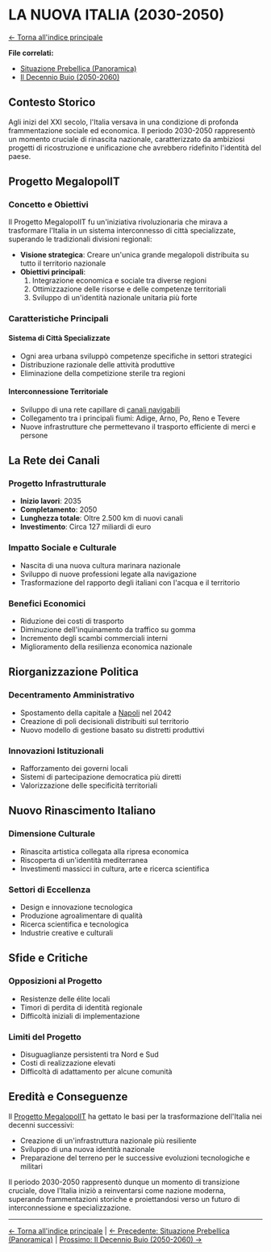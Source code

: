 # LA NUOVA ITALIA (2030-2050)

[← Torna all'indice principale](../01-Indice/01.0-indice-principale.md)

**File correlati:**
- [Situazione Prebellica (Panoramica)](../02-Storia/02.0-situazione-prebellica-panoramica.md)
- [Il Decennio Buio (2050-2060)](../02-Storia/02.2-decennio-buio.md)

## Contesto Storico

Agli inizi del XXI secolo, l'Italia versava in una condizione di profonda frammentazione sociale ed economica. Il periodo 2030-2050 rappresentò un momento cruciale di rinascita nazionale, caratterizzato da ambiziosi progetti di ricostruzione e unificazione che avrebbero ridefinito l'identità del paese.

<a id="progetto-megalopoIT"></a>
## Progetto MegalopolIT

### Concetto e Obiettivi

Il Progetto MegalopolIT fu un'iniziativa rivoluzionaria che mirava a trasformare l'Italia in un sistema interconnesso di città specializzate, superando le tradizionali divisioni regionali:

- **Visione strategica**: Creare un'unica grande megalopoli distribuita su tutto il territorio nazionale
- **Obiettivi principali**:
  1. Integrazione economica e sociale tra diverse regioni
  2. Ottimizzazione delle risorse e delle competenze territoriali
  3. Sviluppo di un'identità nazionale unitaria più forte

### Caratteristiche Principali

#### Sistema di Città Specializzate
- Ogni area urbana sviluppò competenze specifiche in settori strategici
- Distribuzione razionale delle attività produttive
- Eliminazione della competizione sterile tra regioni

#### Interconnessione Territoriale
- Sviluppo di una rete capillare di [canali navigabili](#la-rete-dei-canali)
- Collegamento tra i principali fiumi: Adige, Arno, Po, Reno e Tevere
- Nuove infrastrutture che permettevano il trasporto efficiente di merci e persone

<a id="la-rete-dei-canali"></a>
## La Rete dei Canali

### Progetto Infrastrutturale
- **Inizio lavori**: 2035
- **Completamento**: 2050
- **Lunghezza totale**: Oltre 2.500 km di nuovi canali
- **Investimento**: Circa 127 miliardi di euro

### Impatto Sociale e Culturale
- Nascita di una nuova cultura marinara nazionale
- Sviluppo di nuove professioni legate alla navigazione
- Trasformazione del rapporto degli italiani con l'acqua e il territorio

### Benefici Economici
- Riduzione dei costi di trasporto
- Diminuzione dell'inquinamento da traffico su gomma
- Incremento degli scambi commerciali interni
- Miglioramento della resilienza economica nazionale

<a id="riorganizzazione-politica"></a>
## Riorganizzazione Politica

### Decentramento Amministrativo
- Spostamento della capitale a [Napoli](../../../06-Luoghi/06.1-parthenope.md) nel 2042
- Creazione di poli decisionali distribuiti sul territorio
- Nuovo modello di gestione basato su distretti produttivi

### Innovazioni Istituzionali
- Rafforzamento dei governi locali
- Sistemi di partecipazione democratica più diretti
- Valorizzazione delle specificità territoriali

<a id="nuovo-rinascimento"></a>
## Nuovo Rinascimento Italiano

### Dimensione Culturale
- Rinascita artistica collegata alla ripresa economica
- Riscoperta di un'identità mediterranea
- Investimenti massicci in cultura, arte e ricerca scientifica

### Settori di Eccellenza
- Design e innovazione tecnologica
- Produzione agroalimentare di qualità
- Ricerca scientifica e tecnologica
- Industrie creative e culturali

## Sfide e Critiche

### Opposizioni al Progetto
- Resistenze delle élite locali
- Timori di perdita di identità regionale
- Difficoltà iniziali di implementazione

### Limiti del Progetto
- Disuguaglianze persistenti tra Nord e Sud
- Costi di realizzazione elevati
- Difficoltà di adattamento per alcune comunità

## Eredità e Conseguenze

Il [Progetto MegalopolIT](#progetto-megalopoIT) ha gettato le basi per la trasformazione dell'Italia nei decenni successivi:
- Creazione di un'infrastruttura nazionale più resiliente
- Sviluppo di una nuova identità nazionale
- Preparazione del terreno per le successive evoluzioni tecnologiche e militari

Il periodo 2030-2050 rappresentò dunque un momento di transizione cruciale, dove l'Italia iniziò a reinventarsi come nazione moderna, superando frammentazioni storiche e proiettandosi verso un futuro di interconnessione e specializzazione.

---

[← Torna all'indice principale](../01-Indice/01.0-indice-principale.md) | [← Precedente: Situazione Prebellica (Panoramica)](../02-Storia/02.0-situazione-prebellica-panoramica.md) | [Prossimo: Il Decennio Buio (2050-2060) →](../02-Storia/02.2-decennio-buio.md)